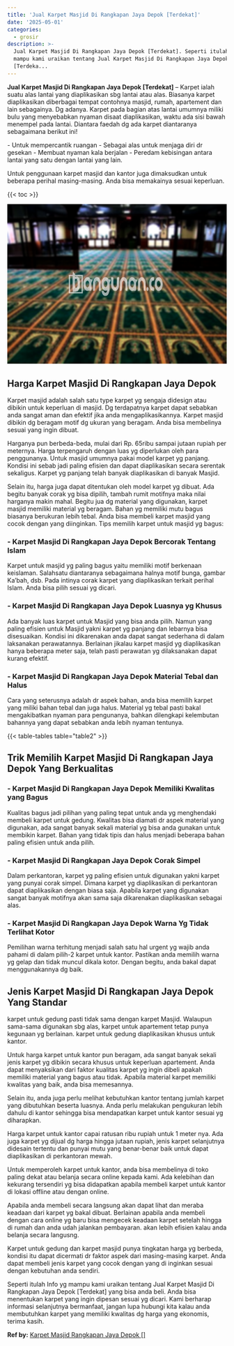```yaml
---
title: 'Jual Karpet Masjid Di Rangkapan Jaya Depok [Terdekat]'
date: '2025-05-01'
categories:
  - grosir
description: >-
  Jual Karpet Masjid Di Rangkapan Jaya Depok [Terdekat]. Seperti itulah Info yg
  mampu kami uraikan tentang Jual Karpet Masjid Di Rangkapan Jaya Depok
  [Terdeka...
---
```


**Jual Karpet Masjid Di Rangkapan Jaya Depok \[Terdekat\]** – Karpet ialah suatu alas lantai yang diaplikasikan sbg lantai atau alas. Biasanya karpet diaplikasikan diberbagai tempat contohnya masjid, rumah, apartement dan lain sebagainya. Dg adanya. Karpet pada bagian atas lantai umumnya miliki bulu yang menyebabkan nyaman disaat diaplikasikan, waktu ada sisi bawah menempel pada lantai. Diantara faedah dg ada karpet diantaranya sebagaimana berikut ini!

\- Untuk mempercantik ruangan - Sebagai alas untuk menjaga diri dr gesekan - Membuat nyaman kala berjalan - Peredam kebisingan antara lantai yang satu dengan lantai yang lain.

Untuk penggunaan karpet masjid dan kantor juga dimaksudkan untuk beberapa perihal masing-masing. Anda bisa memakainya sesuai keperluan.

{{< toc >}}

![Jual Karpet Masjid Di Rangkapan Jaya Depok [Terdekat]](/images/grosir-karpet-murah-67.png)

## Harga Karpet Masjid Di Rangkapan Jaya Depok

Karpet masjid adalah salah satu type karpet yg sengaja didesign atau dibikin untuk keperluan di masjid. Dg terdapatnya karpet dapat sebabkan anda sangat aman dan efektif jika anda mengaplikasikannya. Karpet masjid dibikin dg beragam motif dg ukuran yang beragam. Anda bisa membelinya sesuai yang ingin dibuat.

Harganya pun berbeda-beda, mulai dari Rp. 65ribu sampai jutaan rupiah per meternya. Harga terpengaruh dengan luas yg diperlukan oleh para penggunanya. Untuk masjid umumnya pakai model karpet yg panjang. Kondisi ini sebab jadi paling efisien dan dapat diaplikasikan secara serentak sekaligus. Karpet yg panjang telah banyak diaplikasikan di banyak Masjid.

Selain itu, harga juga dapat ditentukan oleh model karpet yg dibuat. Ada begitu banyak corak yg bisa dipilih, tambah rumit motifnya maka nilai harganya makin mahal. Begitu jua dg material yang digunakan, karpet masjid memiliki material yg beragam. Bahan yg memiliki mutu bagus biasanya berukuran lebih tebal. Anda bisa membeli karpet masjid yang cocok dengan yang diinginkan. Tips memilih karpet untuk masjid yg bagus:

### \- Karpet Masjid Di Rangkapan Jaya Depok Bercorak Tentang Islam

Karpet untuk masjid yg paling bagus yaitu memiliki motif berkenaan keislaman. Salahsatu diantaranya sebagaimana halnya motif bunga, gambar Ka’bah, dsb. Pada intinya corak karpet yang diaplikasikan terkait perihal Islam. Anda bisa pilih sesuai yg dicari.

### \- Karpet Masjid Di Rangkapan Jaya Depok Luasnya yg Khusus

Ada banyak luas karpet untuk Masjid yang bisa anda pilih. Namun yang paling efisien untuk Masjid yakni karpet yg panjang dan lebarnya bisa disesuaikan. Kondisi ini dikarenakan anda dapat sangat sederhana di dalam laksanakan perawatannya. Berlainan jikalau karpet masjid yg diaplikasikan hanya beberapa meter saja, telah pasti perawatan yg dilaksanakan dapat kurang efektif.

### \- Karpet Masjid Di Rangkapan Jaya Depok Material Tebal dan Halus

Cara yang seterusnya adalah dr aspek bahan, anda bisa memilih karpet yang miliki bahan tebal dan juga halus. Material yg tebal pasti bakal mengakibatkan nyaman para pengunanya, bahkan dilengkapi kelembutan bahannya yang dapat sebabkan anda lebih nyaman tentunya.

{{< table-tables table="table2" >}}

## Trik Memilih Karpet Masjid Di Rangkapan Jaya Depok Yang Berkualitas

### \- Karpet Masjid Di Rangkapan Jaya Depok Memiliki Kwalitas yang Bagus

Kualitas bagus jadi pilihan yang paling tepat untuk anda yg menghendaki membeli karpet untuk gedung. Kwalitas bisa diamati dr aspek material yang digunakan, ada sangat banyak sekali material yg bisa anda gunakan untuk membikin karpet. Bahan yang tidak tipis dan halus menjadi beberapa bahan paling efisien untuk anda pilih.

### \- Karpet Masjid Di Rangkapan Jaya Depok Corak Simpel

Dalam perkantoran, karpet yg paling efisien untuk digunakan yakni karpet yang punyai corak simpel. Dimana karpet yg diaplikasikan di perkantoran dapat diaplikasikan dengan biasa saja. Apabila karpet yang digunakan sangat banyak motifnya akan sama saja dikarenakan diaplikasikan sebagai alas.

### \- Karpet Masjid Di Rangkapan Jaya Depok Warna Yg Tidak Terlihat Kotor

Pemilihan warna terhitung menjadi salah satu hal urgent yg wajib anda pahami di dalam pilih-2 karpet untuk kantor. Pastikan anda memilih warna yg gelap dan tidak muncul dikala kotor. Dengan begitu, anda bakal dapat menggunakannya dg baik.

## Jenis Karpet Masjid Di Rangkapan Jaya Depok Yang Standar

karpet untuk gedung pasti tidak sama dengan karpet Masjid. Walaupun sama-sama digunakan sbg alas, karpet untuk apartement tetap punya kegunaan yg berlainan. karpet untuk gedung diaplikasikan khusus untuk kantor.

Untuk harga karpet untuk kantor pun beragam, ada sangat banyak sekali jenis karpet yg dibikin secara khusus untuk keperluan apartement. Anda dapat menyaksikan dari faktor kualitas karpet yg ingin dibeli apakah memiliki material yang bagus atau tidak. Apabila material karpet memiliki kwalitas yang baik, anda bisa memesannya.

Selain itu, anda juga perlu melihat kebutuhkan kantor tentang jumlah karpet yang dibutuhkan beserta luasnya. Anda perlu melakukan pengukuran lebih dahulu di kantor sehingga bisa mendapatkan karpet untuk kantor sesuai yg diharapkan.

Harga karpet untuk kantor capai ratusan ribu rupiah untuk 1 meter nya. Ada juga karpet yg dijual dg harga hingga jutaan rupiah, jenis karpet selanjutnya didesain tertentu dan punyai mutu yang benar-benar baik untuk dapat diaplikasikan di perkantoran mewah.

Untuk memperoleh karpet untuk kantor, anda bisa membelinya di toko paling dekat atau belanja secara online kepada kami. Ada kelebihan dan kekurang tersendiri yg bisa didapatkan apabila membeli karpet untuk kantor di lokasi offline atau dengan online.

Apabila anda membeli secara langsung akan dapat lihat dan meraba keadaan dari karpet yg bakal dibuat. Berlainan apabila anda membeli dengan cara online yg baru bisa mengecek keadaan karpet setelah hingga di rumah dan anda udah jalankan pembayaran. akan lebih efisien kalau anda belanja secara langusng.

Karpet untuk gedung dan karpet masjid punya tingkatan harga yg berbeda, kondisi itu dapat dicermati dr faktor aspek dari masing-masing karpet. Anda dapat membeli jenis karpet yang cocok dengan yang di inginkan sesuai dengan kebutuhan anda sendiri.

Seperti itulah Info yg mampu kami uraikan tentang Jual Karpet Masjid Di Rangkapan Jaya Depok \[Terdekat\] yang bisa anda beli. Anda bisa menentukan karpet yang ingin dipesan sesuai yg dicari. Kami berharap informasi selanjutnya bermanfaat, jangan lupa hubungi kita kalau anda membutuhkan karpet yang memiliki kwalitas dg harga yang ekonomis, terima kasih.

**Ref by:**  [Karpet Masjid Rangkapan Jaya Depok []](https://id.wikipedia.org/wiki/Karpet)
